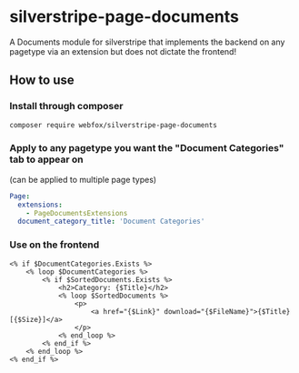 # silverstripe-page-documents
A Documents module for silverstripe that implements the backend on any pagetype via an extension but does not dictate the frontend!

## How to use

### Install through composer
```bash
composer require webfox/silverstripe-page-documents
```

### Apply to any pagetype you want the "Document Categories" tab to appear on
(can be applied to multiple page types)
```yaml
Page:
  extensions:
    - PageDocumentsExtensions
  document_category_title: 'Document Categories'
```

### Use on the frontend

```
<% if $DocumentCategories.Exists %>
    <% loop $DocumentCategories %>
        <% if $SortedDocuments.Exists %>
            <h2>Category: {$Title}</h2>
            <% loop $SortedDocuments %>
                <p>
                    <a href="{$Link}" download="{$FileName}">{$Title} [{$Size}]</a>
                </p>
            <% end_loop %>
        <% end_if %>
    <% end_loop %>
<% end_if %>
```
